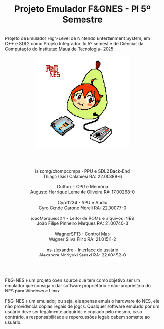  <h1 align="center" width="500"><strong>Projeto Emulador F&GNES - PI 5º Semestre</strong></h1>
 <br> 
 Projeto de Emulador High-Level de Nintendo Entertainment System, em C++ e SDL2 como Projeto Integrador do 5º semestre de Ciências da Computação do Institutuo Mauá de Tecnologia- 2025 <br>
<p align="center"> 
 <img width="300" height="300" src="F&GNES logo.png">
</p>
 <br> <br>
<p align="center">
 isisomg/chompcomps - PPU e SDL2 Back-End <br> Thiago (Isis) Calabresi                        RA: 22.00388-6 <br> <br>
 Guthox - CPU e Memória <br> Augusto Henrique Leme de Oliveira                       RA: 17.00268-0 <br> <br>
 Cyro1234 - APU e Audio <br> Cyro Conde Garone Moreli                                RA: 22.00077-0 <br> <br>
 joaoMarquess04 - Leitor de ROMs e arquivos iNES <br> João Filipe Pinheiro Marques    RA: 21.00740-3 <br> <br>
 WagnerSF13 - Control Map <br> Wagner Silva Filho                                    RA: 21.01511-2 <br> <br>
 ns-alexandre - Interface de usuário <br> Alexandre Noriyuki Sasaki                     RA: 22.00452-0 <br> <br>
</p>
 <br>
 <br>
F&G-NES é um projeto open source que tem como objetivo ser um emulador que consiga rodar software proprietário e não-proprietário do NES para Windows e Linux. <br>
<br>
F&G-NES é um emulador, ou seja, ele apenas emula o hardware do NES, ele não providencia cópias ilegais de jogos. Qualquer software emulado por um usuário deve ser legalmente adquirido e copiado pelo mesmo, caso contrário, a responsabilidade e repercussões legais cabem somente ao usuário.

